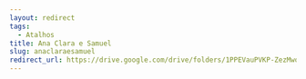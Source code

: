 ```yaml
---
layout: redirect
tags:
  - Atalhos
title: Ana Clara e Samuel
slug: anaclaraesamuel
redirect_url: https://drive.google.com/drive/folders/1PPEVauPVKP-ZezMwq6o-6hrHrjsniAVN?usp=drive_link
---
```

